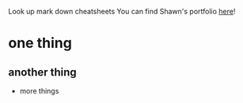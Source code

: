 Look up mark down cheatsheets
You can find Shawn's portfolio [here](https://buffalocheck.github.io)!
# one thing
## another thing
* more things
